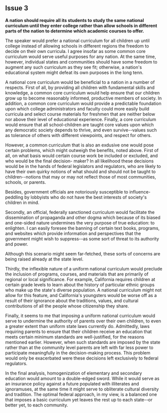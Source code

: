 
Issue 3
---------------------------

**A nation should require all its students to study the same national curriculum until they enter
college rather than allow schools in different parts of the nation to determine which academic
courses to offer.**


The speaker would prefer a national curriculum for all children up until college instead of
allowing schools in different regions the freedom to decide on their own curricula. I agree
insofar as some common core curriculum would serve useful purposes for any nation. At the
same time, however, individual states and communities should have some freedom to
augment any such curriculum as they see fit; otherwise, a nation's educational system might
defeat its own purposes in the long tenn.

A national core curriculum would be beneficial to a nation in a number of respects. First of all,
by providing all children with fundamental skills and knowledge, a common core curriculum
would help ensure that our children grow up to become reasonably informed, productive
members of society. In addition, a common core curriculum would provide a predictable
foundation upon which college administrators and faculty could more easily build curricula and
select course materials for freshmen that are neither below nor above their level of educational
experience. Finally, a core curriculum would ensure that all school-children are taught core
values upon which any democratic society depends to thrive, and even survive--values such
as tolerance of others with different viewpoints, and respect for others.

However, a common curriculum that is also an exdusive one would pose certain problems,
which might outweigh the benefits, noted above. First of all, on what basis would certain
course work be included or excluded, and who would be the final decision- maker? In all
likelihood these decisions would be in the hands of federal legislators and regulators, who are
likely to have their own quirky notions of what should and should not be taught to
children--notions that may or may not reflect those of most communities, schools, or parents.

Besides, government officials are notoriously susceptible to influence-peddling by lobbyists
who do not have the best interests of society's children in mind.

Secondly, an official, federally sanctioned curriculum would facilitate the dissemination of
propaganda and other dogma which because of its biased and one-sided nature undermines
the very purpose of true education: to enlighten. I can easily foresee the banning of certain text
books, programs, and websites which provide information and perspectives that the
government might wish to suppress--as some sort of threat to its authority and power.

Although this scenario might seem far-fetched, these sorts of concerns are being raised
already at the state level.

Thirdly, the inflexible nature of a uniform national curriculum would preclude the inclusion of
programs, courses, and materials that are primarily of regional or local significance. For
example, California requires children at certain grade levels to learn about the history of
particular ethnic groups who make up the state's diverse population. A national curriculum
might not allow for this feature, and California's youngsters would be worse off as a result of
their ignorance about the traditions, values, and cultural contributions of all the people whose
citizenship they share.

Finally, it seems to me that imposing a uniform national curriculum would serve to
undermine the authority of parents over their own children, to even a greater extent than
uniform state laws currently do. Admittedly, laws requiring parents to ensure that their children
receive an education that meets certain minimum standards are well-justified, for the reasons
mentioned earlier. However, when such standards are imposed by the state rather than at the
community level parents are left with far less power to participate meaningfully in the
decision-making process. This problem would only be exacerbated were these decisions left
exclusively to federal regulators.

In the final analysis, homogenization of elementary and secondary education would amount
to a double-edged sword. While it would serve as an insurance policy against a future
populated with illiterates and ignoramuses, at the same time it might serve to obliterate cultural
diversity and tradition. The optimal federal approach, in my view, is a balanced one that
imposes a basic curriculum yet leaves the rest up to each state--or better yet, to each
community.


